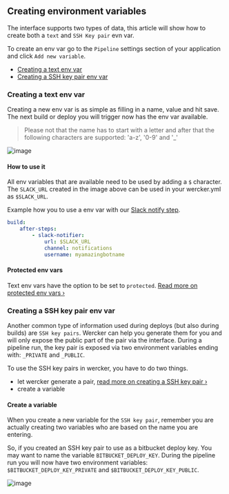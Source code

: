 ## Creating environment variables

The interface supports two types of data, this article will show how to create
both a `text` and `SSH Key pair` evn var.

To create an env var go to the `Pipeline` settings section of your application
and click `Add new variable`.

* [Creating a text env var](#text-env-var)
* [Creating a SSH key pair env var](#ssh-env-var)

### <a name="text-env-var"></a>Creating a text env var

Creating a new env var is as simple as filling in a name, value and hit save.
The next build or deploy you will trigger now has the env var available.

> Please not that the name has to start with a letter and after that the following characters are supported: 'a-z', '0-9' and '_'

![image](/images/creating-env-vars_1.jpg)

#### How to use it

All env variables that are available need to be used by adding a `$` character.
The `SLACK_URL` created in the image above can be used in your wercker.yml as `$SLACK_URL`.

Example how you to use a env var with our
[Slack notify step](https://app.wercker.com/#applications/54d4a6c742494161430000f5/tab/details).

```yaml
build:
    after-steps:
        - slack-notifier:
            url: $SLACK_URL
            channel: notifications
            username: myamazingbotname
```

#### Protected env vars

Text env vars have the option to be set to `protected`.
[Read more on protected env vars &rsaquo;](/docs/environment-variables/protected-variables.html)

### <a name="ssh-env-var"></a>Creating a SSH key pair env var

Another common type of information used during deploys (but also during builds)
are `SSH key pairs`. Wercker can help you generate them for you and will only expose
the public part of the pair via the interface. During a pipeline run, the key pair
is exposed via two environment variables ending with: `_PRIVATE` and `_PUBLIC`.

To use the SSH key pairs in wercker, you have to do two things.

* let wercker generate a pair, [read more on creating a SSH key pair &rsaquo;](/docs/ssh-keys/creating-ssh-keys.html)
* create a variable

#### Create a variable

When you create a new variable for the `SSH key pair`, remember you are actually
creating two variables who are based on the name you are entering.

So, if you created an SSH key pair to use as a bitbucket deploy key. You may want to name
the variable `BITBUCKET_DEPLOY_KEY`. During the pipeline run you will now have two
environment variables: `$BITBUCKET_DEPLOY_KEY_PRIVATE` and `$BITBUCKET_DEPLOY_KEY_PUBLIC`.

![image](/images/creating-env-vars_2.jpg)

